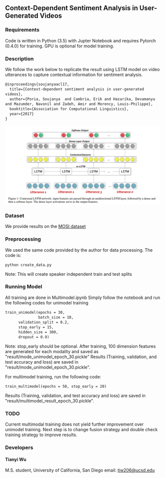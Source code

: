 ## Context-Dependent Sentiment Analysis in User-Generated Videos

### Requirements
Code is written in Python (3.5) with Jupter Notebook and requires Pytorch (0.4.0) for training. GPU is optional for model training.

### Description
We follow the work below to replicate the result using LSTM model on video utterances to capture contextual information for sentiment analysis.
```
@inproceedings{soujanyaacl17,
  title={Context-dependent sentiment analysis in user-generated videos},
  author={Poria, Soujanya  and Cambria, Erik and Hazarika, Devamanyu and Mazumder, Navonil and Zadeh, Amir and Morency, Louis-Philippe},
  booktitle={Association for Computational Linguistics},
  year={2017}
}
```
![model](https://github.com/TianyiWu96/Multimodal-Sentiment/blob/master/network.jpg)
### Dataset
We provide results on the [MOSI dataset](https://arxiv.org/pdf/1606.06259.pdf)  

### Preprocessing

We used the same code provided by the author for data processing.
The code is: 

```
python create_data.py
```

Note: This will create speaker independent train and test splits 

### Running Model

All training are done in Multimodel.ipynb
Simply follow the notebook and run the following codes for unimodel training 

```
train_unimodel(epochs = 30, 
               batch_size = 10,
      validation_split = 0.2, 
      stop_early = 15, 
      hidden_size = 300, 
      dropout = 0.9)
```
Note: stop_early should be optional.
After training, 100 dimension features are generated for each modality and saved as "result/mode_unimodel_epoch_30.pickle"
Results (Training, validation, and test accuracy and loss) are saved in "result/mode_unimodel_epoch_30.pickle".

For multimodel training, run the following code:
```
train_multimodel(epochs = 50, stop_early = 20)
```
Results (Training, validation, and test accuracy and loss) are saved in "result/multimodel_result_epoch_30.pickle".
### TODO

Current multimodal training does not yield further improvement over unimodel training. Next step is to change fusion strategy and double check training strategy to improve results.

### Developers

#### Tianyi Wu
M.S. student, University of California, San Diego
email: tiw206@ucsd.edu  
 




